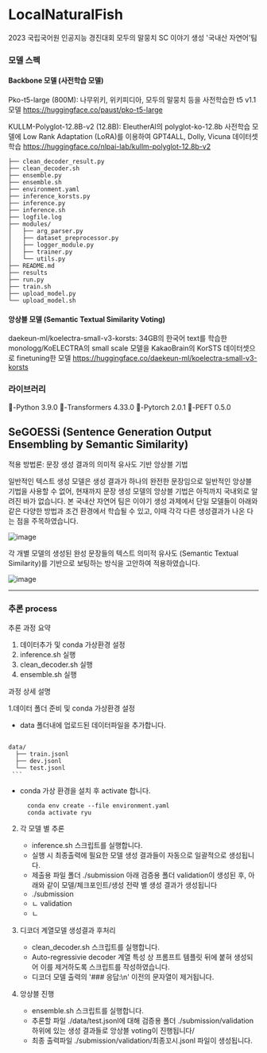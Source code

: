 # LocalNaturalFish

2023 국립국어원 인공지능 경진대회 모두의 말뭉치 SC 이야기 생성 '국내산 자연어'팀

###	모델 스펙

#### Backbone 모델 (사전학습 모델)


Pko-t5-large (800M): 나무위키, 위키피디아, 모두의 말뭉치 등을 사전학습한 t5 v1.1 모델
https://huggingface.co/paust/pko-t5-large

KULLM-Polyglot-12.8B-v2 (12.8B):  EleutherAI의 polyglot-ko-12.8b 사전학습 모델에 Low Rank Adaptation (LoRA)를 이용하여 GPT4ALL, Dolly, Vicuna 데이터셋 학습
https://huggingface.co/nlpai-lab/kullm-polyglot-12.8b-v2

```
├── clean_decoder_result.py
├── clean_decoder.sh
├── ensemble.py
├── ensemble.sh
├── environment.yaml
├── inference_korsts.py
├── inference.py
├── inference.sh
├── logfile.log
├── modules/
│   ├── arg_parser.py
│   ├── dataset_preprocessor.py
│   ├── logger_module.py
│   ├── trainer.py
│   └── utils.py
├── README.md
├── results
├── run.py
├── train.sh
├── upload_model.py
└── upload_model.sh
```

#### 앙상블 모델 (Semantic Textual Similarity Voting)


daekeun-ml/koelectra-small-v3-korsts: 34GB의 한국어 text를 학습한 monologg/KoELECTRA의 small scale 모델을 KakaoBrain의 KorSTS 데이터셋으로 finetuning한 모델
https://huggingface.co/daekeun-ml/koelectra-small-v3-korsts

###	라이브러리 

-Python 3.9.0
-Transformers 4.33.0
-Pytorch 2.0.1
-PEFT 0.5.0

## SeGOESSi (Sentence Generation Output Ensembling by Semantic Similarity)

적용 방법론: 문장 생성 결과의 의미적 유사도 기반 앙상블 기법

일반적인 텍스트 생성 모델은 생성 결과가 하나의 완전한 문장임으로 일반적인 앙상블 기법을 사용할 수 없어, 현재까지 문장 생성 모델의 앙상블 기법은 아직까지 국내외로 알려진 바가 없습니다. 
본 국내산 자연어 팀은 이야기 생성 과제에서 단일 모델들이 아래와 같은 다양한 방법과 조건 환경에서 학습될 수 있고, 이때 각각 다른 생성결과가 나온 다는 점을 주목하였습니다.

![image](https://github.com/JuHyng/GCULocalNaturalFish/assets/90828283/326303aa-f0c5-41c5-9008-96e1f5877cfe)

각 개별 모델의 생성된 완성 문장들의 텍스트 의미적 유사도 (Semantic Textual Similarity)를 기반으로 보팅하는 방식을 고안하여 적용하였습니다. 

![image](https://github.com/JuHyng/GCULocalNaturalFish/assets/90828283/64ff4ae8-215f-45d1-ae66-6d9b3594ad68)



---

### 추론 process

추론 과정 요약
1. 데이터추가 및 conda 가상환경 설정
2. inference.sh 실행
3. clean_decoder.sh 실행
4. ensemble.sh 실행 

과정 상세 설명

1.데이터 폴더 준비 및 conda 가상환경 설정
   - data 폴더내에 업로드된 데이터파일을 추가합니다.
     ```
    data/
      ├── train.jsonl
      ├── dev.jsonl
      └── test.jsonl
     ```
   - conda 가상 환경을 설치 후 activate 합니다.
     ```
       conda env create --file environment.yaml
       conda activate ryu
     ```

2. 각 모델 별 추론
   - inference.sh 스크립트를 실행합니다.
   - 실행 시 최종출력에 필요한 모델 생성 결과들이 자동으로 일괄적으로 생성됩니다.
   - 제출용 파일 폴더 ./submission 아래 검증용 폴더 validation이 생성된 후, 아래와 같이 모델/체크포인트/생성 전략 별 생성 결과가 생성됩니다
   - ./submission
   - ㄴ validation
   -   ㄴ

3. 디코더 계열모델 생성결과 후처리
   - clean_decoder.sh 스크립트를 실행합니다.
   - Auto-regressivie decoder 계열 특성 상 프롬프트 템플릿 뒤에 붙혀 생성되어 이를 제거하도록 스크립트를 작성하였습니다.
   - 디코더 모델 출력의 '### 응답:\\n' 이전의 문자열이 제거됩니다.

4. 앙상블 진행
   - ensemble.sh 스크립트를 실행합니다.
   - 추론할 파일 ./data/test.jsonl에 대해 검증용 폴더 ./submission/validation 하위에 있는 생성 결과들로 앙상블 voting이 진행됩니다/
   - 최종 출력파일 ./submission/validation/최종꼬시.jsonl 파일이 생성됩니다.
